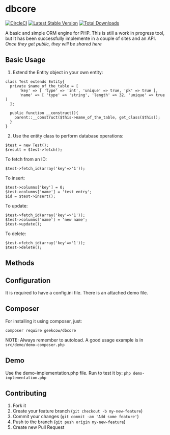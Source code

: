 dbcore
======
[![CircleCI](https://circleci.com/gh/oleche/dbcore.svg?style=svg&circle-token=45f4c4a0b4c32cc66de8689377f298fb2fe7190d)](https://circleci.com/gh/oleche/dbcore) [![Latest Stable Version](https://poser.pugx.org/geekcow/dbcore/v/stable)](https://packagist.org/packages/geekcow/dbcore) [![Total Downloads](https://poser.pugx.org/geekcow/dbcore/downloads)](https://packagist.org/packages/geekcow/dbcore)

A basic and simple ORM engine for PHP. This is still a work in progress tool, but It has been successfully implemente in a couple of sites and an API. *Once they get public, they will be shared here*

## Basic Usage
1. Extend the Entity object in your own entity:
```
class Test extends Entity{
  private $name_of_the_table = [
      'key' => [ 'type' => 'int', 'unique' => true, 'pk' => true ],
      'name' => [ 'type' => 'string', 'length' => 32, 'unique' => true ]
  ];

  public function __construct(){
    parent::__construct($this->name_of_the_table, get_class($this));
  }
}
```
2. Use the entity class to perform database operations:
```
$test = new Test();
$result = $test->fetch();
```
To fetch from an ID:
```
$test->fetch_id(array('key'=>'1'));
```
To insert:
```
$test->columns['key'] = 0;
$test->columns['name'] = 'test entry';
$id = $test->insert();
```
To update:
```
$test->fetch_id(array('key'=>'1'));
$test->columns['name'] = 'new name';
$test->update();
```
To delete:
```
$test->fetch_id(array('key'=>'1'));
$test->delete();
```
## Methods

## Configuration
It is required to have a config.ini file. There is an attached demo file.

## Composer
For installing it using composer, just:
```
composer require geekcow/dbcore
```
NOTE: Always remember to autoload. A good usage example is in ``` src/demo/demo-composer.php ```

## Demo
Use the demo-implementation.php file. Run to test it by:
``` php demo-implementation.php ```

## Contributing

1. Fork it
2. Create your feature branch (`git checkout -b my-new-feature`)
3. Commit your changes (`git commit -am 'Add some feature'`)
4. Push to the branch (`git push origin my-new-feature`)
5. Create new Pull Request
